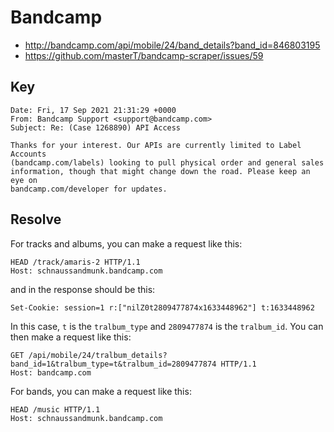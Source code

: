 # Bandcamp

- <http://bandcamp.com/api/mobile/24/band_details?band_id=846803195>
- https://github.com/masterT/bandcamp-scraper/issues/59

## Key

~~~
Date: Fri, 17 Sep 2021 21:31:29 +0000
From: Bandcamp Support <support@bandcamp.com>
Subject: Re: (Case 1268890) API Access

Thanks for your interest. Our APIs are currently limited to Label Accounts
(bandcamp.com/labels) looking to pull physical order and general sales
information, though that might change down the road. Please keep an eye on
bandcamp.com/developer for updates.
~~~

## Resolve

For tracks and albums, you can make a request like this:

~~~
HEAD /track/amaris-2 HTTP/1.1
Host: schnaussandmunk.bandcamp.com
~~~

and in the response should be this:

~~~
Set-Cookie: session=1 r:["nilZ0t2809477874x1633448962"]	t:1633448962
~~~

In this case, `t` is the `tralbum_type` and `2809477874` is the `tralbum_id`.
You can then make a request like this:

~~~
GET /api/mobile/24/tralbum_details?band_id=1&tralbum_type=t&tralbum_id=2809477874 HTTP/1.1
Host: bandcamp.com
~~~

For bands, you can make a request like this:

~~~
HEAD /music HTTP/1.1
Host: schnaussandmunk.bandcamp.com
~~~
